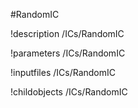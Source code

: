 <!-- MOOSE Object Documentation Stub: Remove this when content is added. -->
#RandomIC

!description /ICs/RandomIC

!parameters /ICs/RandomIC

!inputfiles /ICs/RandomIC

!childobjects /ICs/RandomIC
